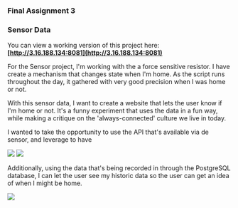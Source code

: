 ### Final Assignment 3
<h3>Sensor Data</h3>

You can view a working version of this project here:     
**[http://3.16.188.134:8081](http://3.16.188.134:8081)**

For the Sensor project, I'm working with the a force sensitive resistor. I have create a mechanism that changes state when I'm home. As the script runs throughout the day, it gathered with very good precision when I was home or not.

With this sensor data, I want to create a website that lets the user know if I'm home or not. It's a funny experiment that uses the data in a fun way, while making a critique on the 'always-connected' culture we live in today.

I wanted to take the opportunity to use the API that's available via de sensor, and leverage to have 

<img src="https://github.com/herrj636/data-structures/blob/master/assignment-11/Sensor%20UI/Web%201920%20%E2%80%93%201.png">

<img src="https://github.com/herrj636/data-structures/blob/master/assignment-11/Sensor%20UI/Web%201920%20%E2%80%93%202.png">

Additionally, using the data that's being recorded in through the PostgreSQL database, I can let the user see my historic data so the user can get an idea of when I might be home. 

<img src="https://github.com/herrj636/data-structures/blob/master/assignment-11/Sensor%20UI/Web%201920%20%E2%80%93%203.png">